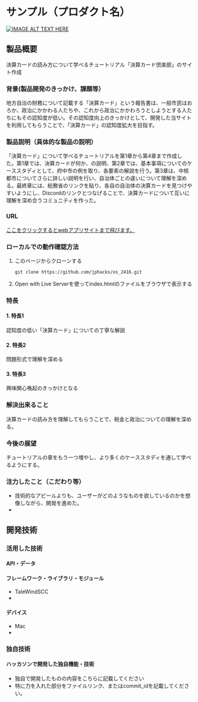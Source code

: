 # サンプル（プロダクト名）

[![IMAGE ALT TEXT HERE](https://jphacks.com/wp-content/uploads/2024/07/JPHACKS2024_ogp.jpg)](https://www.youtube.com/watch?v=DZXUkEj-CSI)

## 製品概要
決算カードの読み方について学べるチュートリアル「決算カード倶楽部」のサイト作成

### 背景(製品開発のきっかけ、課題等）
地方自治の財務について記載する「決算カード」という報告書は、一般市民はおろか、政治にかかわる人たちや、これから政治にかかわろうとしようとする人たちにもその認知度が低い。その認知度向上のきっかけとして、開発した当サイトを利用してもらうことで、「決算カード」の認知度拡大を目指す。

### 製品説明（具体的な製品の説明）
「決算カード」について学べるチュートリアルを第1章から第4章まで作成した。第1章では、決算カードが何か、の説明、第2章では、基本事項についてのケーススタディとして、府中市の例を取り、各要素の解説を行う。第3章は、中核都市についてさらに詳しい説明を行い、自治体ごとの違いについて理解を深める。最終章には、総務省のリンクを貼り、各自の自治体の決算カードを見つけやすいようにし、Discordのリンクとつなげることで、決算カードについて互いに理解を深め合うコミュニティを作った。

### URL
[ここをクリックするとwebアプリサイトまで飛びます。
](https://os-2416.vercel.app/)

### ローカルでの動作確認方法
1. このページからクローンする
   ```
   git clone https://github.com/jphacks/os_2416.git
   ```
2. Open with Live Serverを使ってindex.htmlのファイルをブラウザで表示する

### 特長
#### 1. 特長1
認知度の低い「決算カード」についての丁寧な解説
#### 2. 特長2
問題形式で理解を深める
#### 3. 特長3
興味関心喚起のきっかけとなる

### 解決出来ること
決算カードの読み方を理解してもらうことで、税金と政治についての理解を深める。

### 今後の展望
チュートリアルの章をもう一つ増やし、より多くのケーススタディを通して学べるようにする。

### 注力したこと（こだわり等）
* 技術的なアピールよりも、ユーザーがどのようなものを欲しているのかを想像しながら、開発を進めた。
* 


## 開発技術
### 活用した技術
#### API・データ

#### フレームワーク・ライブラリ・モジュール
* TaleWindSCC
* 

#### デバイス
* Mac
* 

### 独自技術

#### ハッカソンで開発した独自機能・技術
* 独自で開発したものの内容をこちらに記載してください
* 特に力を入れた部分をファイルリンク、またはcommit_idを記載してください。
